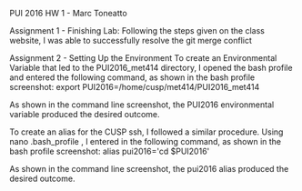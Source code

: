 PUI 2016 HW 1 - Marc Toneatto

Assignment 1 - Finishing Lab:
  Following the steps given on the class website, I was able to successfully resolve the git merge conflict
  
Assignment 2 - Setting Up the Environment
  To create an Environmental Variable that led to the PUI2016_met414 directory, I opened the bash profile and entered the following command, as shown in the bash profile screenshot:
   export PUI2016=/home/cusp/met414/PUI2016_met414
   
  As shown in the command line screenshot, the PUI2016 environmental variable produced the desired outcome.
   
  To create an alias for the CUSP ssh, I followed a similar procedure. Using nano .bash_profile , I entered in the following command, as shown in the bash profile  screenshot:
  alias pui2016='cd $PUI2016'
  
  As shown in the command line screenshot, the pui2016  alias produced the desired outcome.
